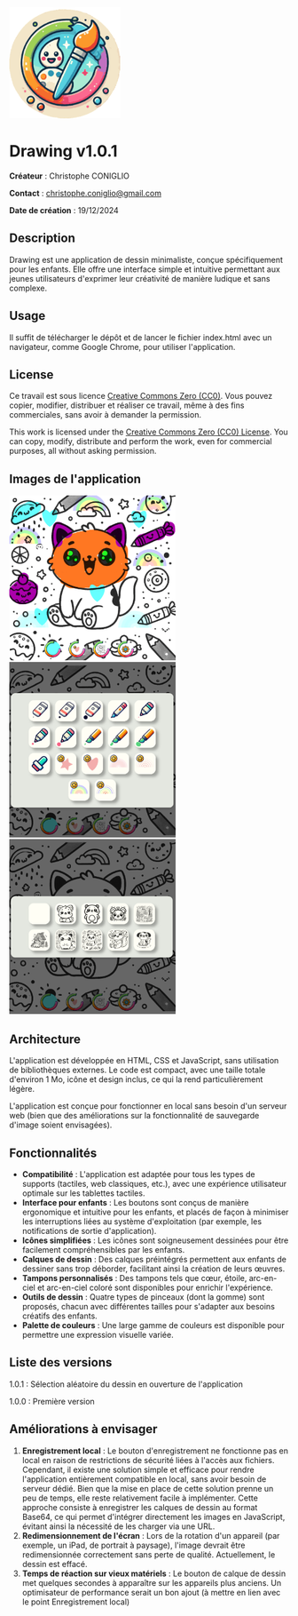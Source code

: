 <img src="./README/logo.png" alt="logo" width="200" />

# Drawing v1.0.1

**Créateur** : Christophe CONIGLIO

**Contact** : christophe.coniglio@gmail.com

**Date de création** : 19/12/2024

## Description
Drawing est une application de dessin minimaliste, conçue spécifiquement pour les enfants. Elle offre une interface simple et intuitive permettant aux jeunes utilisateurs d'exprimer leur créativité de manière ludique et sans complexe.

## Usage
Il suffit de télécharger le dépôt et de lancer le fichier index.html avec un navigateur, comme Google Chrome, pour utiliser l'application.

## License
Ce travail est sous licence [Creative Commons Zero (CC0)](https://creativecommons.org/publicdomain/zero/1.0/).
Vous pouvez copier, modifier, distribuer et réaliser ce travail, même à des fins commerciales, sans avoir à demander la permission.

This work is licensed under the [Creative Commons Zero (CC0) License](https://creativecommons.org/publicdomain/zero/1.0/).
You can copy, modify, distribute and perform the work, even for commercial purposes, all without asking permission.

## Images de l'application

<img src="./README/image001.png" alt="image app" width="300" />
<img src="./README/image002.png" alt="image app" width="300" />
<img src="./README/image003.png" alt="image app" width="300" />

## Architecture
L'application est développée en HTML, CSS et JavaScript, sans utilisation de bibliothèques externes. Le code est compact, avec une taille totale d'environ 1 Mo, icône et design inclus, ce qui la rend particulièrement légère.

L'application est conçue pour fonctionner en local sans besoin d'un serveur web (bien que des améliorations sur la fonctionnalité de sauvegarde d'image soient envisagées).

## Fonctionnalités
- **Compatibilité** : L'application est adaptée pour tous les types de supports (tactiles, web classiques, etc.), avec une expérience utilisateur optimale sur les tablettes tactiles.
- **Interface pour enfants** : Les boutons sont conçus de manière ergonomique et intuitive pour les enfants, et placés de façon à minimiser les interruptions liées au système d'exploitation (par exemple, les notifications de sortie d'application).
- **Icônes simplifiées** : Les icônes sont soigneusement dessinées pour être facilement compréhensibles par les enfants.
- **Calques de dessin** : Des calques préintégrés permettent aux enfants de dessiner sans trop déborder, facilitant ainsi la création de leurs œuvres.
- **Tampons personnalisés** : Des tampons tels que cœur, étoile, arc-en-ciel et arc-en-ciel coloré sont disponibles pour enrichir l'expérience.
- **Outils de dessin** : Quatre types de pinceaux (dont la gomme) sont proposés, chacun avec différentes tailles pour s'adapter aux besoins créatifs des enfants.
- **Palette de couleurs** : Une large gamme de couleurs est disponible pour permettre une expression visuelle variée.

## Liste des versions
1.0.1 : Sélection aléatoire du dessin en ouverture de l'application

1.0.0 : Première version

## Améliorations à envisager
1. **Enregistrement local** : Le bouton d'enregistrement ne fonctionne pas en local en raison de restrictions de sécurité liées à l'accès aux fichiers. Cependant, il existe une solution simple et efficace pour rendre l'application entièrement compatible en local, sans avoir besoin de serveur dédié. Bien que la mise en place de cette solution prenne un peu de temps, elle reste relativement facile à implémenter. Cette approche consiste à enregistrer les calques de dessin au format Base64, ce qui permet d'intégrer directement les images en JavaScript, évitant ainsi la nécessité de les charger via une URL.
2. **Redimensionnement de l'écran** : Lors de la rotation d'un appareil (par exemple, un iPad, de portrait à paysage), l'image devrait être redimensionnée correctement sans perte de qualité. Actuellement, le dessin est effacé.
3. **Temps de réaction sur vieux matériels** : Le bouton de calque de dessin met quelques secondes à apparaître sur les appareils plus anciens. Un optimisateur de performance serait un bon ajout (à mettre en lien avec le point Enregistrement local)


